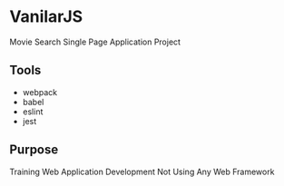 # VanilarJS
Movie Search Single Page Application Project

## Tools
- webpack
- babel
- eslint
- jest

## Purpose
Training Web Application Development Not Using Any Web Framework
